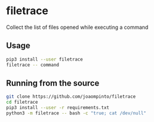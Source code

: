 # filetrace

Collect the list of files opened while executing a command

## Usage

```bash
pip3 install --user filetrace
filetrace -- command
```

## Running from the source
```bash
git clone https://github.com/joaompinto/filetrace
cd filetrace
pip3 install --user -r requirements.txt
python3 -m filetrace -- bash -c "true; cat /dev/null"
```
